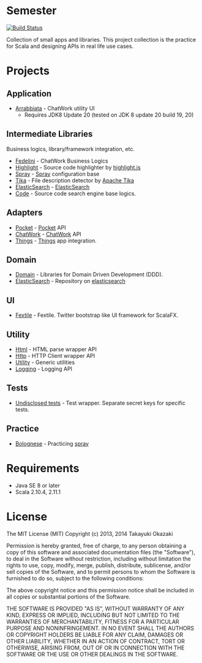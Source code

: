 # Semester

[![Build Status](https://travis-ci.org/watermint/Semester.png)](https://travis-ci.org/watermint/Semester)

Collection of small apps and libraries. This project collection is the practice for Scala and designing APIs in real life use cases. 

# Projects

## Application

* [Arrabbiata](etude/app/arrabbiata) - ChatWork utility UI
    * Requires JDK8 Update 20 (tested on JDK 8 update 20 build 19, 20)

## Intermediate Libraries

Business logics, library/framework integration, etc.

* [Fedelini](etude/kitchenette/fedelini) - ChatWork Business Logics
* [Highlight](etude/kitchenette/highlight) - Source code highlighter by [highlight.js](http://highlightjs.org)
* [Spray](etude/kitchenette/spray) - [Spray](http://spray.io) configuration base
* [Tika](etude/kitchenette/tika) - File description detector by [Apache Tika](http://tika.apache.org) 
* [ElasticSearch](etude/kitchenette/elasticsearch) - [ElasticSearch](http://www.elasticsearch.org) 
* [Code](etude/kitchenette/code) - Source code search engine base logics.

## Adapters

* [Pocket](etude/bookmark/pocket) - [Pocket](http://getpocket.com) API
* [ChatWork](etude/messaging/chatwork) - [ChatWork](http://chatwork.com) API
* [Things](etude/ticket/things) - [Things](https://culturedcode.com/things/) app integration.

## Domain

* [Domain](etude/domain/core) - Libraries for Domain Driven Development (DDD).
* [ElasticSearch](etude/domain/elasticsearch) - Repository on [elasticsearch](http://www.elasticsearch.org)

## UI

* [Fextile](etude/desktop/fextile) - Fextile. Twitter bootstrap like UI framework for ScalaFX.

## Utility

* [Html](etude/foundation/html) - HTML parse wrapper API
* [Http](etude/foundation/http) - HTTP Client wrapper API
* [Utility](etude/foundation/utility) - Generic utilities
* [Logging](etude/foundation/logging) - Logging API

## Tests

* [Undisclosed tests](etude/test/undisclosed) - Test wrapper. Separate secret keys for specific tests.

## Practice

* [Bolognese](etude/recherche/bolognese) - Practicing [spray](http://spray.io)

# Requirements

* Java SE 8 or later
* Scala 2.10.4, 2.11.1

# License

The MIT License (MIT) Copyright (c) 2013, 2014 Takayuki Okazaki

Permission is hereby granted, free of charge, to any person obtaining a copy of this software and associated documentation files (the "Software"), to deal in the Software without restriction, including without limitation the rights to use, copy, modify, merge, publish, distribute, sublicense, and/or sell copies of the Software, and to permit persons to whom the Software is furnished to do so, subject to the following conditions:

The above copyright notice and this permission notice shall be included in all copies or substantial portions of the Software.

THE SOFTWARE IS PROVIDED "AS IS", WITHOUT WARRANTY OF ANY KIND, EXPRESS OR IMPLIED, INCLUDING BUT NOT LIMITED TO THE WARRANTIES OF MERCHANTABILITY, FITNESS FOR A PARTICULAR PURPOSE AND NONINFRINGEMENT. IN NO EVENT SHALL THE AUTHORS OR COPYRIGHT HOLDERS BE LIABLE FOR ANY CLAIM, DAMAGES OR OTHER LIABILITY, WHETHER IN AN ACTION OF CONTRACT, TORT OR OTHERWISE, ARISING FROM, OUT OF OR IN CONNECTION WITH THE SOFTWARE OR THE USE OR OTHER DEALINGS IN THE SOFTWARE.
